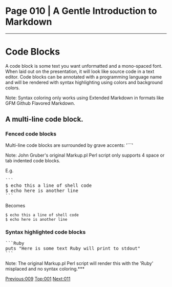 # Page 010 | A Gentle Introduction to Markdown
***

# Code Blocks

A code block is some text you want unformatted and a mono-spaced font.
When laid out on the presentation, it will look like source code in a
text editor. Code blocks can be annotated with a programming language name and
will be rendered with syntax highlighting using colors and background colors.

Note: Syntax coloring only works using Extended Markdown in formats like GFM
Github Flavored Markdown.


## A multi-line code block.

### Fenced code blocks

Multi-line code blocks are surrounded by grave accents: '```'

Note: John Gruber's original Markup.pl Perl script only supports 4 space or tab
indented code blocks.

E.g.

<pre>
```
$ echo this a line of shell code
$ echo here is another line
```
</pre>

Becomes

    $ echo this a line of shell code
    $ echo here is another line

### Syntax highlighted code blocks


<pre>
```Ruby
puts "Here is some text Ruby will print to stdout"
```
</pre>




Note: The original Markup.pl Perl script
will render this with the 'Ruby' misplaced and no syntax coloring.***

[Previous:009](009-links.md) [Top:001](001-intro_bio.md) [Next:011](011-final_thoughts.html)
